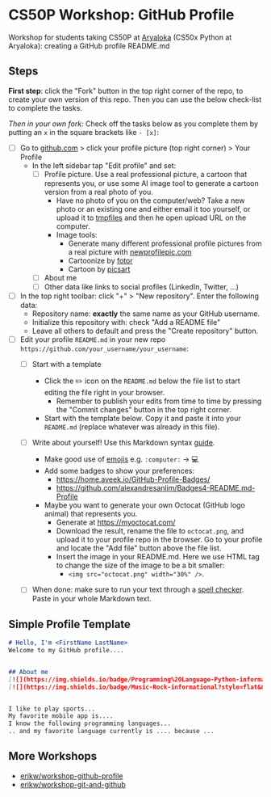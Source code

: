 # CS50P Workshop: GitHub Profile
Workshop for students taking CS50P at [Aryaloka](https://www.aryalokaeducation.com/courses/cs50x-python/) (CS50x Python at Aryaloka): creating a GitHub profile README.md

## Steps

**First step**: click the "Fork" button in the top right corner of the repo, to create your own version of this repo. Then you can use the below check-list to complete the tasks.

*Then in your own fork:* Check off the tasks below as you complete them by putting an `x` in the square brackets like `- [x]`:
- [ ] Go to [github.com](https://github.com) > click your profile picture (top right corner) > Your Profile
    * In the left sidebar tap "Edit profile" and set:
      - [ ] Profile picture. Use a real professional picture, a cartoon that represents you, or use some AI image tool to generate a cartoon version from a real photo of you.
         * Have no photo of you on the computer/web? Take a new photo or an existing one and either email it too yourself, or upload it to [tmpfiles](https://tmpfiles.org/) and then he open upload URL on the computer.
         * Image tools:
            * Generate many different professional profile pictures from a real picture with [newprofilepic.com](https://newprofilepic.com/)
            * Cartoonize by [fotor](https://www.fotor.com/features/photo-to-cartoon/)
            * Cartoon by [picsart](https://picsart.com/photo-effects/photo-to-cartoon/)
       - [ ] About me
       - [ ] Other data like links to social profiles (LinkedIn, Twitter, ...)
- [ ] In the top right toolbar: click "+" > "New repository". Enter the following data:
    * Repository name: **exactly** the same name as your GitHub username.
    * Initialize this repository with: check "Add a README file"
    * Leave all others to default and press the "Create repository" button.
- [ ] Edit your profile `README.md` in your new repo `https://github.com/your_username/your_username`:
    - [ ] Start with a template
       * Click the :pencil2: icon on the `README.md` below the file list to start editing the file right in your browser.
         * Remember to publish your edits from time to time by pressing the "Commit changes" button in the top right corner.
       * Start with the template below. Copy it and paste it into your `README.md` (replace whatever was already in this file).
    - [ ] Write about yourself! Use this Markdown syntax [guide](https://docs.github.com/en/get-started/writing-on-github/getting-started-with-writing-and-formatting-on-github/basic-writing-and-formatting-syntax).
       * Make good use of [emojis](https://github.com/ikatyang/emoji-cheat-sheet)
           e.g. `:computer:` -> :computer:
       * Add some badges to show your preferences:
           * https://home.aveek.io/GitHub-Profile-Badges/
           * https://github.com/alexandresanlim/Badges4-README.md-Profile
       * Maybe you want to generate your own Octocat (GitHub logo animal) that represents you.
           * Generate at https://myoctocat.com/
           * Download the result, rename the file to `octocat.png`,  and upload it to your profile repo in the browser. Go to your profile and locate the "Add file" button above the file list.
           * Insert the image in your README.md. Here we use HTML tag to change the size of the image to be a bit smaller:
              * `<img src="octocat.png" width="30%" />`.
   - [ ] When done: make sure to run your text through a [spell checker](https://languagetool.org/). Paste in your whole Markdown text.



## Simple Profile Template
```markdown
# Hello, I'm <FirstName LastName>
Welcome to my GitHub profile....


## About me
[![](https://img.shields.io/badge/Programming%20Language-Python-informational?style=flat&&color=2bbc8a&logo=pastebin)](#)
[![](https://img.shields.io/badge/Music-Rock-informational?style=flat&&color=2bbc8a&logo=applemusic)](#)


I like to play sports...
My favorite mobile app is....
I know the following programming languages...
.. and my favorite language currently is .... because ...
````


## More Workshops
* [erikw/workshop-github-profile](https://github.com/erikw/workshop-github-profile)
* [erikw/workshop-git-and-github](https://github.com/erikw/workshop-git-and-github)
